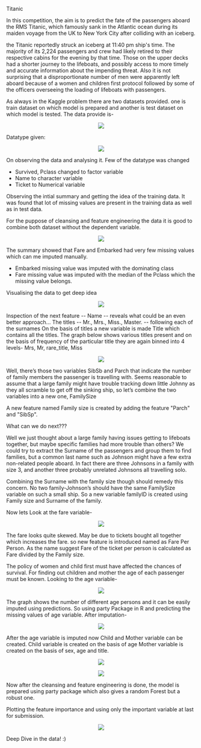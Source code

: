Titanic

In this competition, the aim is to predict the fate of the passengers aboard the RMS Titanic, which famously sank in the Atlantic ocean during its maiden voyage from the UK to New York City after colliding with an iceberg.

the Titanic reportedly struck an iceberg at 11:40 pm ship's time. The majority of its 2,224 passengers and crew had likely retired to their respective cabins for the evening by that time. Those on the upper decks had a shorter journey to the lifeboats, and possibly access to more timely and accurate information about the impending threat. Also it is not surprising that a disproportionate number of men were apparently left aboard because of a women and children first protocol followed by some of the officers overseeing the loading of lifeboats with passengers.

As always in the Kaggle problem there are two datasets provided. one is train dataset on which model is prepared and another is test dataset on which model is tested. The data provide is-

<p align="center">
<img src="data.PNG">
</p>

Datatype given: 

<p align="center">
<img src="data%20type.PNG">
</p>


On observing the data and analysing it. Few of the datatype was changed
- Survived, Pclass changed to factor variable
- Name to character variable
- Ticket to Numerical variable

Observing the intial summary and getting the idea of the training data. It was found that lot of missing values are present in the training data as well as in test data.

For the puppose of cleansing and feature engineering the data it is good to combine both dataset without the dependent variable.

<p align="center">
<img src="summary.PNG">
</p>


The summary showed that Fare and Embarked had very few missing values which can me imputed manually.
- Embarked missing value was imputed with the dominating class
- Fare missing value was imputed with the median of the Pclass which the missing value belongs.

Visualising the data to get deep idea

<p align="center">
<img src="visual.png">
</p>

Inspection of the next feature -- Name -- reveals what could be an even better approach...
The titles -- Mr., Mrs., Miss., Master. -- following each of the surnames
On the basis of titles a new variable is made Title which contains all the titles.
The graph below shows various titles present and on the basis of frequency of the particular title they are again binned into 4 levels-
    Mrs, Mr, rare_title, Miss

<p align="center">
<img src="Title_count.png">
</p>


Well, there’s those two variables SibSb and Parch that indicate the number of family members the passenger is travelling with. Seems reasonable to assume that a large family might have trouble tracking down little Johnny as they all scramble to get off the sinking ship, so let’s combine the two variables into a new one, FamilySize

A new feature named Family size is created by adding the feature "Parch" and "SibSp".

What can we do next???

Well we just thought about a large family having issues getting to lifeboats together, but maybe specific families had more trouble than others? We could try to extract the Surname of the passengers and group them to find families, but a common last name such as Johnson might have a few extra non-related people aboard. In fact there are three Johnsons in a family with size 3, and another three probably unrelated Johnsons all travelling solo.

Combining the Surname with the family size though should remedy this concern. No two family-Johnson’s should have the same FamilySize variable on such a small ship. So a new variable familyID is created using Family size and Surname of the family.

Now lets Look at the fare variable-

<p align="center">
<img src="fare_freq.png">
</p>

The fare looks quite skewed. May be due to tickets bought all together which increases the fare.
so new feature is introduced named as Fare Per Person. As the name suggest Fare of the ticket per person is calculated as Fare divided by the Family size.

The policy of women and child first must have affected the chances of survival.
For finding out children and mother the age of each passenger must be known. Looking to the age variable-

<p align="center">
<img src="age-count.png">
</p>



The graph shows the number of different age persons and it can be easily imputed using predictions. So using party Package in R and predicting the missing values of age variable.
After imputation-

<p align="center">
<img src="imputedage-freq.png">
</p>


After the age variable is imputed now Child and Mother variable can be created.
Child variable is created on the basis of age
Mother variable is created on the basis of sex, age and title.
<p align="center">
<img src="child.png">
</p>


<p align="center">
<img src="mother.png">
</p>



Now after the cleansing and feature engineering is done, the model is prepared using party package which also gives a random Forest but a robust one.

Plotting the feature importance and using only the important variable at last for submission.

<p align="center">
<img src="variable_importance.png">
</p>

Deep Dive in the data! :)







